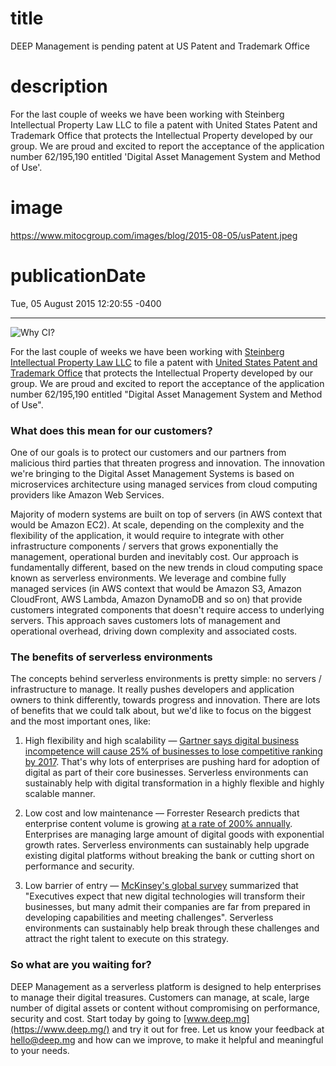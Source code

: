 # title
DEEP Management is pending patent at US Patent and Trademark Office

# description
For the last couple of weeks we have been working with Steinberg Intellectual Property Law LLC to file a patent with United States Patent and Trademark Office that protects the Intellectual Property developed by our group. We are proud and excited to report the acceptance of the application number 62/195,190 entitled 'Digital Asset Management System and Method of Use'.

# image
https://www.mitocgroup.com/images/blog/2015-08-05/usPatent.jpeg

# publicationDate
Tue, 05 August 2015 12:20:55 -0400

---

<div class="padd25px">
    <img src="/images/blog/2015-08-05/usPatent.jpeg" alt="Why CI?" />
</div>

For the last couple of weeks we have been working with [Steinberg Intellectual Property Law LLC](http://steinbergiplaw.com/) to file a patent with [United States Patent and Trademark Office](http://www.uspto.gov/) that protects the Intellectual Property developed by our group. We are proud and excited to report the acceptance of the application number 62/195,190 entitled "Digital Asset Management System and Method of Use".

### What does this mean for our customers?

One of our goals is to protect our customers and our partners from malicious third parties that threaten progress and innovation. The innovation we're bringing to the Digital Asset Management Systems is based on microservices architecture using managed services from cloud computing providers like Amazon Web Services.

Majority of modern systems are built on top of servers (in AWS context that would be Amazon EC2). At scale, depending on the complexity and the flexibility of the application, it would require to integrate with other infrastructure components / servers that grows exponentially the management, operational burden and inevitably cost. Our approach is fundamentally different, based on the new trends in cloud computing space known as serverless environments. We leverage and combine fully managed services (in AWS context that would be Amazon S3, Amazon CloudFront, AWS Lambda, Amazon DynamoDB and so on) that provide customers integrated components that doesn't require access to underlying servers. This approach saves customers lots of management and operational overhead, driving down complexity and associated costs.

### The benefits of serverless environments

The concepts behind serverless environments is pretty simple: no servers / infrastructure to manage. It really pushes developers and application owners to think differently, towards progress and innovation. There are lots of benefits that we could talk about, but we'd like to focus on the biggest and the most important ones, like:

1. High flexibility and high scalability — [Gartner says digital business incompetence will cause 25% of businesses to lose competitive ranking by 2017](https://www.gartner.com/newsroom/id/2598515). That's why lots of enterprises are pushing hard for adoption of digital as part of their core businesses. Serverless environments can sustainably help with digital transformation in a highly flexible and highly scalable manner.

2. Low cost and low maintenance — Forrester Research predicts that enterprise content volume is growing [at a rate of 200% annually](http://www.workforce.com/ext/resources/archive_mediafiles/Google_GSA_ROI_WP.pdf). Enterprises are managing large amount of digital goods with exponential growth rates. Serverless environments can sustainably help upgrade existing digital platforms without breaking the bank or cutting short on performance and security.

3. Low barrier of entry — [McKinsey's global survey](http://www.mckinsey.com/insights/business_technology/minding_your_digital_business_mckinsey_global_survey_results) summarized that "Executives expect that new digital technologies will transform their businesses, but many admit their companies are far from prepared in developing capabilities and meeting challenges". Serverless environments can sustainably help break through these challenges and attract the right talent to execute on this strategy.

### So what are you waiting for?

DEEP Management as a serverless platform is designed to help enterprises to manage their digital treasures. Customers can manage, at scale, large number of digital assets or content without compromising on performance, security and cost. Start today by going to [www.deep.mg](https://www.deep.mg/) and try it out for free. Let us know your feedback at [hello@deep.mg](mailto:hello@deep.mg) and how can we improve, to make it helpful and meaningful to your needs.
